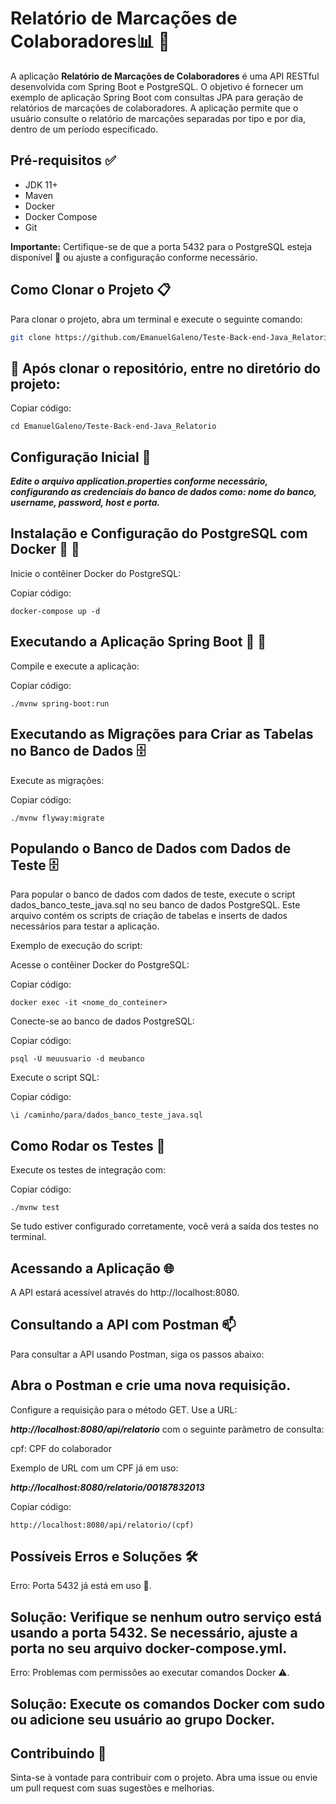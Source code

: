 # Relatório de Marcações de Colaboradores📊 🚚


A aplicação **Relatório de Marcações de Colaboradores** é uma API RESTful desenvolvida com Spring Boot e PostgreSQL. O objetivo é fornecer um exemplo de aplicação Spring Boot com consultas JPA para geração de relatórios de marcações de colaboradores. A aplicação permite que o usuário consulte o relatório de marcações separadas por tipo e por dia, dentro de um período especificado.

## Pré-requisitos ✅

- JDK 11+
- Maven
- Docker
- Docker Compose
- Git

**Importante:** Certifique-se de que a porta 5432 para o PostgreSQL esteja disponível 🚦 ou ajuste a configuração conforme necessário.

## Como Clonar o Projeto 📋

Para clonar o projeto, abra um terminal e execute o seguinte comando:

```bash
git clone https://github.com/EmanuelGaleno/Teste-Back-end-Java_Relatorio
```

## 🎉 Após clonar o repositório, entre no diretório do projeto:


Copiar código:
```
cd EmanuelGaleno/Teste-Back-end-Java_Relatorio
```

## Configuração Inicial 🔧


***Edite o arquivo application.properties conforme necessário, configurando as credenciais do banco de dados como: nome do banco, username, password, host e porta.***

## Instalação e Configuração do PostgreSQL com Docker 🐳 🚀

Inicie o contêiner Docker do PostgreSQL:

Copiar código:

```
docker-compose up -d
```

## Executando a Aplicação Spring Boot 🍃 🚀
Compile e execute a aplicação:


Copiar código:
```
./mvnw spring-boot:run
```

## Executando as Migrações para Criar as Tabelas no Banco de Dados 🗄️
Execute as migrações:


Copiar código:
```
./mvnw flyway:migrate
```

## Populando o Banco de Dados com Dados de Teste 🗄️
Para popular o banco de dados com dados de teste, execute o script dados_banco_teste_java.sql no seu banco de dados PostgreSQL. 
Este arquivo contém os scripts de criação de tabelas e inserts de dados necessários para testar a aplicação.

Exemplo de execução do script:

Acesse o contêiner Docker do PostgreSQL:


Copiar código:
```
docker exec -it <nome_do_conteiner> 
```

Conecte-se ao banco de dados PostgreSQL:


Copiar código:
```
psql -U meuusuario -d meubanco
```

Execute o script SQL:

Copiar código:
```
\i /caminho/para/dados_banco_teste_java.sql
```

## Como Rodar os Testes 🧪
Execute os testes de integração com:


Copiar código:
```
./mvnw test
```

Se tudo estiver configurado corretamente, você verá a saída dos testes no terminal.

## Acessando a Aplicação 🌐
A API estará acessível através do http://localhost:8080.


## Consultando a API com Postman 📫
Para consultar a API usando Postman, siga os passos abaixo:


## Abra o Postman e crie uma nova requisição.
Configure a requisição para o método GET.
Use a URL:

***http://localhost:8080/api/relatorio*** com o seguinte parâmetro de consulta:

cpf: CPF do colaborador

Exemplo de URL com um CPF já em uso:

 ***http://localhost:8080/relatorio/00187832013***


Copiar código:
```
http://localhost:8080/api/relatorio/(cpf)
```

## Possíveis Erros e Soluções 🛠️
Erro: Porta 5432 já está em uso 🚫.


## Solução: Verifique se nenhum outro serviço está usando a porta 5432. Se necessário, ajuste a porta no seu arquivo docker-compose.yml.

Erro: Problemas com permissões ao executar comandos Docker ⚠️.


## Solução: Execute os comandos Docker com sudo ou adicione seu usuário ao grupo Docker.


## Contribuindo 🤝

Sinta-se à vontade para contribuir com o projeto. Abra uma issue ou envie um pull request com suas sugestões e melhorias.
